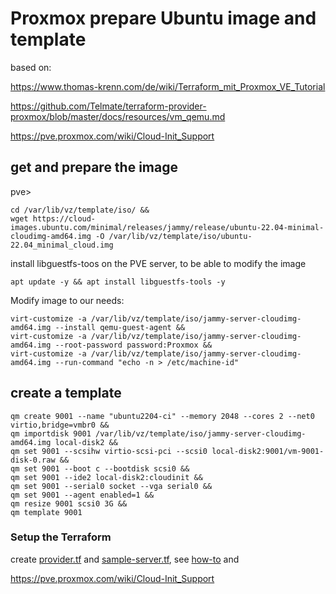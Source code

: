 # Proxmox prepare Ubuntu image and template


based on: 

https://www.thomas-krenn.com/de/wiki/Terraform_mit_Proxmox_VE_Tutorial

https://github.com/Telmate/terraform-provider-proxmox/blob/master/docs/resources/vm_qemu.md

https://pve.proxmox.com/wiki/Cloud-Init_Support



## get and prepare the image

pve>
```
cd /var/lib/vz/template/iso/ &&
wget https://cloud-images.ubuntu.com/minimal/releases/jammy/release/ubuntu-22.04-minimal-cloudimg-amd64.img -O /var/lib/vz/template/iso/ubuntu-22.04_minimal_cloud.img
```

install libguestfs-toos on the PVE server, to be able to modify the image
```
apt update -y && apt install libguestfs-tools -y
```

Modify image to our needs:
```
virt-customize -a /var/lib/vz/template/iso/jammy-server-cloudimg-amd64.img --install qemu-guest-agent &&
virt-customize -a /var/lib/vz/template/iso/jammy-server-cloudimg-amd64.img --root-password password:Proxmox &&
virt-customize -a /var/lib/vz/template/iso/jammy-server-cloudimg-amd64.img --run-command "echo -n > /etc/machine-id"
```

## create a template

```
qm create 9001 --name "ubuntu2204-ci" --memory 2048 --cores 2 --net0 virtio,bridge=vmbr0 &&
qm importdisk 9001 /var/lib/vz/template/iso/jammy-server-cloudimg-amd64.img local-disk2 &&
qm set 9001 --scsihw virtio-scsi-pci --scsi0 local-disk2:9001/vm-9001-disk-0.raw &&
qm set 9001 --boot c --bootdisk scsi0 &&
qm set 9001 --ide2 local-disk2:cloudinit &&
qm set 9001 --serial0 socket --vga serial0 &&
qm set 9001 --agent enabled=1 &&
qm resize 9001 scsi0 3G &&
qm template 9001
```


### Setup the Terraform 

create [provider.tf](https://github.com/smirnov-mi/how-to/blob/main/proxmox/tf-mc-local/provider.tf) and 
[sample-server.tf](https://github.com/smirnov-mi/how-to/blob/main/proxmox/tf-mc-local/srv-ubuntu1.tf), 
see [how-to](https://github.com/smirnov-mi/how-to/tree/main/proxmox/tf-mc-local) and

https://pve.proxmox.com/wiki/Cloud-Init_Support




